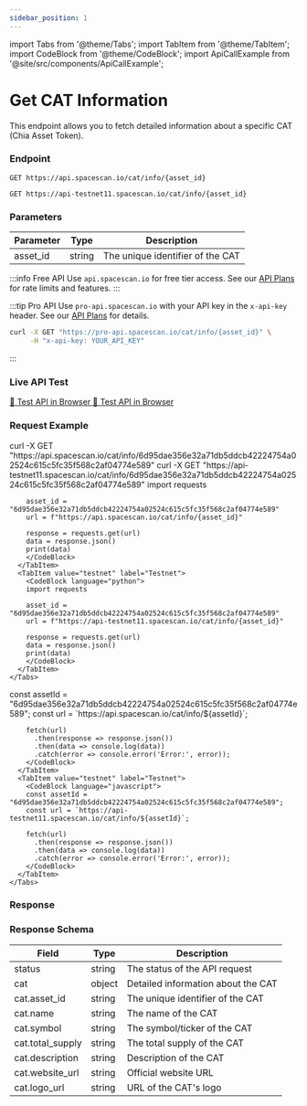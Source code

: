 ```yaml
---
sidebar_position: 1
---
```

import Tabs from '@theme/Tabs';
import TabItem from '@theme/TabItem';
import CodeBlock from '@theme/CodeBlock';
import ApiCallExample from '@site/src/components/ApiCallExample';

# Get CAT Information

This endpoint allows you to fetch detailed information about a specific CAT (Chia Asset Token).

### Endpoint

<Tabs>
  <TabItem value="mainnet" label="Mainnet">

```
GET https://api.spacescan.io/cat/info/{asset_id}
```

  </TabItem>
  <TabItem value="testnet" label="Testnet">

```
GET https://api-testnet11.spacescan.io/cat/info/{asset_id}
```

  </TabItem>
</Tabs>

### Parameters

| Parameter | Type   | Description                                     |
|-----------|--------|-------------------------------------------------|
| asset_id  | string | The unique identifier of the CAT                |

:::info Free API
Use `api.spacescan.io` for free tier access. See our [API Plans](https://spacescan.io/apis#plans) for rate limits and features.
:::

:::tip Pro API
Use `pro-api.spacescan.io` with your API key in the `x-api-key` header. See our [API Plans](https://spacescan.io/apis#plans) for details.

```bash
curl -X GET "https://pro-api.spacescan.io/cat/info/{asset_id}" \
     -H "x-api-key: YOUR_API_KEY"
```
:::

### Live API Test

<Tabs>
  <TabItem value="mainnet" label="Mainnet">
    <a href="https://api.spacescan.io/cat/info/6d95dae356e32a71db5ddcb42224754a02524c615c5fc35f568c2af04774e589" target="_blank" rel="noopener noreferrer" className="api-test-button">
      🚀 Test API in Browser
    </a>
  </TabItem>
  <TabItem value="testnet" label="Testnet">
    <a href="https://api-testnet11.spacescan.io/cat/info/6d95dae356e32a71db5ddcb42224754a02524c615c5fc35f568c2af04774e589" target="_blank" rel="noopener noreferrer" className="api-test-button">
      🚀 Test API in Browser
    </a>
  </TabItem>
</Tabs>

### Request Example

<Tabs>
  <TabItem value="curl" label="cURL">
    <Tabs>
      <TabItem value="mainnet" label="Mainnet">
        <CodeBlock language="bash">
        curl -X GET "https://api.spacescan.io/cat/info/6d95dae356e32a71db5ddcb42224754a02524c615c5fc35f568c2af04774e589"
        </CodeBlock>
      </TabItem>
      <TabItem value="testnet" label="Testnet">
        <CodeBlock language="bash">
        curl -X GET "https://api-testnet11.spacescan.io/cat/info/6d95dae356e32a71db5ddcb42224754a02524c615c5fc35f568c2af04774e589"
        </CodeBlock>
      </TabItem>
    </Tabs>
  </TabItem>
  <TabItem value="python" label="Python">
    <Tabs>
      <TabItem value="mainnet" label="Mainnet">
        <CodeBlock language="python">
        import requests

        asset_id = "6d95dae356e32a71db5ddcb42224754a02524c615c5fc35f568c2af04774e589"
        url = f"https://api.spacescan.io/cat/info/{asset_id}"

        response = requests.get(url)
        data = response.json()
        print(data)
        </CodeBlock>
      </TabItem>
      <TabItem value="testnet" label="Testnet">
        <CodeBlock language="python">
        import requests

        asset_id = "6d95dae356e32a71db5ddcb42224754a02524c615c5fc35f568c2af04774e589"
        url = f"https://api-testnet11.spacescan.io/cat/info/{asset_id}"

        response = requests.get(url)
        data = response.json()
        print(data)
        </CodeBlock>
      </TabItem>
    </Tabs>
  </TabItem>
  <TabItem value="javascript" label="JavaScript">
    <Tabs>
      <TabItem value="mainnet" label="Mainnet">
        <CodeBlock language="javascript">
        const assetId = "6d95dae356e32a71db5ddcb42224754a02524c615c5fc35f568c2af04774e589";
        const url = `https://api.spacescan.io/cat/info/${assetId}`;

        fetch(url)
          .then(response => response.json())
          .then(data => console.log(data))
          .catch(error => console.error('Error:', error));
        </CodeBlock>
      </TabItem>
      <TabItem value="testnet" label="Testnet">
        <CodeBlock language="javascript">
        const assetId = "6d95dae356e32a71db5ddcb42224754a02524c615c5fc35f568c2af04774e589";
        const url = `https://api-testnet11.spacescan.io/cat/info/${assetId}`;

        fetch(url)
          .then(response => response.json())
          .then(data => console.log(data))
          .catch(error => console.error('Error:', error));
        </CodeBlock>
      </TabItem>
    </Tabs>
  </TabItem>
</Tabs>

### Response

<Tabs>
  <TabItem value="mainnet" label="Mainnet">
    <ApiCallExample endpoint="https://api.spacescan.io/cat/info/6d95dae356e32a71db5ddcb42224754a02524c615c5fc35f568c2af04774e589" />
  </TabItem>
  <TabItem value="testnet" label="Testnet">
    <ApiCallExample endpoint="https://api-testnet11.spacescan.io/cat/info/6d95dae356e32a71db5ddcb42224754a02524c615c5fc35f568c2af04774e589" />
  </TabItem>
</Tabs>

### Response Schema

| Field            | Type    | Description                                           |
|------------------|---------|-------------------------------------------------------|
| status           | string  | The status of the API request                         |
| cat              | object  | Detailed information about the CAT                    |
| cat.asset_id     | string  | The unique identifier of the CAT                      |
| cat.name         | string  | The name of the CAT                                   |
| cat.symbol       | string  | The symbol/ticker of the CAT                          |
| cat.total_supply | string  | The total supply of the CAT                          |
| cat.description  | string  | Description of the CAT                                |
| cat.website_url  | string  | Official website URL                                  |
| cat.logo_url     | string  | URL of the CAT's logo                                | 